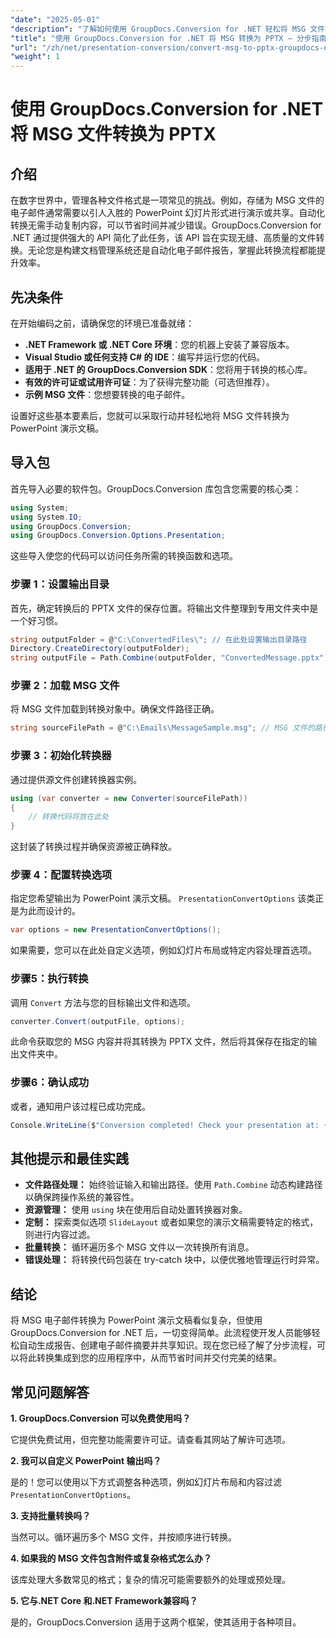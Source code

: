 ```yaml
---
"date": "2025-05-01"
"description": "了解如何使用 GroupDocs.Conversion for .NET 轻松将 MSG 文件转换为 PPTX 格式。简化文档管理并提高工作效率。"
"title": "使用 GroupDocs.Conversion for .NET 将 MSG 转换为 PPTX — 分步指南"
"url": "/zh/net/presentation-conversion/convert-msg-to-pptx-groupdocs-net/"
"weight": 1
---
```


# 使用 GroupDocs.Conversion for .NET 将 MSG 文件转换为 PPTX

## 介绍

在数字世界中，管理各种文件格式是一项常见的挑战。例如，存储为 MSG 文件的电子邮件通常需要以引人入胜的 PowerPoint 幻灯片形式进行演示或共享。自动化转换无需手动复制内容，可以节省时间并减少错误。GroupDocs.Conversion for .NET 通过提供强大的 API 简化了此任务，该 API 旨在实现无缝、高质量的文件转换。无论您是构建文档管理系统还是自动化电子邮件报告，掌握此转换流程都能提升效率。

## 先决条件

在开始编码之前，请确保您的环境已准备就绪：

- **.NET Framework 或 .NET Core 环境**：您的机器上安装了兼容版本。
- **Visual Studio 或任何支持 C# 的 IDE**：编写并运行您的代码。
- **适用于 .NET 的 GroupDocs.Conversion SDK**：您将用于转换的核心库。
- **有效的许可证或试用许可证**：为了获得完整功能（可选但推荐）。
- **示例 MSG 文件**：您想要转换的电子邮件。

设置好这些基本要素后，您就可以采取行动并轻松地将 MSG 文件转换为 PowerPoint 演示文稿。


## 导入包

首先导入必要的软件包。GroupDocs.Conversion 库包含您需要的核心类：

```csharp
using System;
using System.IO;
using GroupDocs.Conversion;
using GroupDocs.Conversion.Options.Presentation;
```

这些导入使您的代码可以访问任务所需的转换函数和选项。

### 步骤 1：设置输出目录

首先，确定转换后的 PPTX 文件的保存位置。将输出文件整理到专用文件夹中是一个好习惯。

```csharp
string outputFolder = @"C:\ConvertedFiles\"; // 在此处设置输出目录路径
Directory.CreateDirectory(outputFolder);
string outputFile = Path.Combine(outputFolder, "ConvertedMessage.pptx");
```

### 步骤 2：加载 MSG 文件

将 MSG 文件加载到转换对象中。确保文件路径正确。

```csharp
string sourceFilePath = @"C:\Emails\MessageSample.msg"; // MSG 文件的路径
```

### 步骤 3：初始化转换器

通过提供源文件创建转换器实例。

```csharp
using (var converter = new Converter(sourceFilePath))
{
    // 转换代码将放在此处
}
```

这封装了转换过程并确保资源被正确释放。

### 步骤 4：配置转换选项

指定您希望输出为 PowerPoint 演示文稿。 `PresentationConvertOptions` 该类正是为此而设计的。

```csharp
var options = new PresentationConvertOptions();
```

如果需要，您可以在此处自定义选项，例如幻灯片布局或特定内容处理首选项。

### 步骤5：执行转换

调用 `Convert` 方法与您的目标输出文件和选项。

```csharp
converter.Convert(outputFile, options);
```

此命令获取您的 MSG 内容并将其转换为 PPTX 文件，然后将其保存在指定的输出文件夹中。

### 步骤6：确认成功

或者，通知用户该过程已成功完成。

```csharp
Console.WriteLine($"Conversion completed! Check your presentation at: {outputFile}");
```

## 其他提示和最佳实践

- **文件路径处理：** 始终验证输入和输出路径。使用 `Path.Combine` 动态构建路径以确保跨操作系统的兼容性。
- **资源管理：** 使用 `using` 块在使用后自动处置转换器对象。
- **定制：** 探索类似选项 `SlideLayout` 或者如果您的演示文稿需要特定的格式，则进行内容过滤。
- **批量转换：** 循环遍历多个 MSG 文件以一次转换所有消息。
- **错误处理：** 将转换代码包装在 try-catch 块中，以便优雅地管理运行时异常。


## 结论

将 MSG 电子邮件转换为 PowerPoint 演示文稿看似复杂，但使用 GroupDocs.Conversion for .NET 后，一切变得简单。此流程使开发人员能够轻松自动生成报告、创建电子邮件摘要并共享知识。现在您已经了解了分步流程，可以将此转换集成到您的应用程序中，从而节省时间并交付完美的结果。


## 常见问题解答

**1. GroupDocs.Conversion 可以免费使用吗？**  

它提供免费试用，但完整功能需要许可证。请查看其网站了解许可选项。

**2. 我可以自定义 PowerPoint 输出吗？**  

是的！您可以使用以下方式调整各种选项，例如幻灯片布局和内容过滤 `PresentationConvertOptions`。

**3. 支持批量转换吗？**  

当然可以。循环遍历多个 MSG 文件，并按顺序进行转换。

**4. 如果我的 MSG 文件包含附件或复杂格式怎么办？**  

该库处理大多数常见的格式；复杂的情况可能需要额外的处理或预处理。

**5. 它与.NET Core 和.NET Framework兼容吗？**  

是的，GroupDocs.Conversion 适用于这两个框架，使其适用于各种项目。